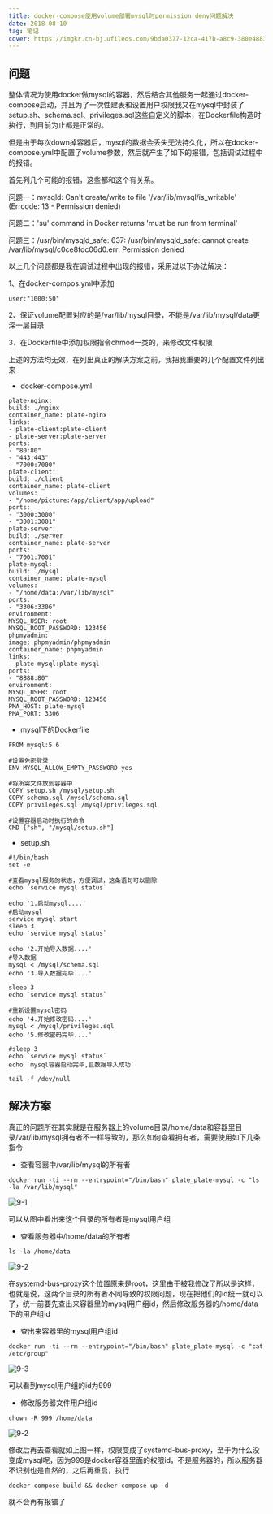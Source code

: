 ```yaml
---
title: docker-compose使用volume部署mysql时permission deny问题解决
date: 2018-08-10
tag: 笔记
cover: https://imgkr.cn-bj.ufileos.com/9bda0377-12ca-417b-a8c9-380e48834ade.png
---
```


## 问题

整体情况为使用docker做mysql的容器，然后结合其他服务一起通过docker-compose启动，并且为了一次性建表和设置用户权限我又在mysql中封装了setup.sh、schema.sql、privileges.sql这些自定义的脚本，在Dockerfile构造时执行，到目前为止都是正常的。

但是由于每次down掉容器后，mysql的数据会丢失无法持久化，所以在docker-compose.yml中配置了volume参数，然后就产生了如下的报错，包括调试过程中的报错。

首先列几个可能的报错，这些都和这个有关系。

问题一：mysqld: Can't create/write to file '/var/lib/mysql/is\_writable' \(Errcode: 13 - Permission denied\)

问题二：'su' command in Docker returns 'must be run from terminal'

问题三：/usr/bin/mysqld\_safe: 637: /usr/bin/mysqld\_safe: cannot create /var/lib/mysql/c0ce8fdc06d0.err: Permission denied

以上几个问题都是我在调试过程中出现的报错，采用过以下办法解决：

1、在docker-compos.yml中添加

```
user:"1000:50"
```

2、保证volume配置对应的是/var/lib/mysql目录，不能是/var/lib/mysql/data更深一层目录

3、在Dockerfile中添加权限指令chmod一类的，来修改文件权限

上述的方法均无效，在列出真正的解决方案之前，我把我重要的几个配置文件列出来



* docker-compose.yml

```
plate-nginx:
build: ./nginx
container_name: plate-nginx
links:
- plate-client:plate-client
- plate-server:plate-server
ports:
- "80:80"
- "443:443"
- "7000:7000"
plate-client:
build: ./client
container_name: plate-client
volumes:
- "/home/picture:/app/client/app/upload"
ports:
- "3000:3000"
- "3001:3001"
plate-server:
build: ./server
container_name: plate-server
ports:
- "7001:7001"
plate-mysql:
build: ./mysql
container_name: plate-mysql
volumes:
- "/home/data:/var/lib/mysql"
ports:
- "3306:3306"
environment:
MYSQL_USER: root
MYSQL_ROOT_PASSWORD: 123456
phpmyadmin:
image: phpmyadmin/phpmyadmin
container_name: phpmyadmin
links:
- plate-mysql:plate-mysql
ports:
- "8888:80"
environment:
MYSQL_USER: root
MYSQL_ROOT_PASSWORD: 123456
PMA_HOST: plate-mysql
PMA_PORT: 3306

```

* mysql下的Dockerfile

```
FROM mysql:5.6

#设置免密登录
ENV MYSQL_ALLOW_EMPTY_PASSWORD yes

#将所需文件放到容器中
COPY setup.sh /mysql/setup.sh
COPY schema.sql /mysql/schema.sql
COPY privileges.sql /mysql/privileges.sql

#设置容器启动时执行的命令
CMD ["sh", "/mysql/setup.sh"]

```

* setup.sh

```
#!/bin/bash
set -e

#查看mysql服务的状态，方便调试，这条语句可以删除
echo `service mysql status`

echo '1.启动mysql....'
#启动mysql
service mysql start
sleep 3
echo `service mysql status`

echo '2.开始导入数据....'
#导入数据
mysql < /mysql/schema.sql
echo '3.导入数据完毕....'

sleep 3
echo `service mysql status`

#重新设置mysql密码
echo '4.开始修改密码....'
mysql < /mysql/privileges.sql
echo '5.修改密码完毕....'

#sleep 3
echo `service mysql status`
echo `mysql容器启动完毕,且数据导入成功`

tail -f /dev/null
```

## 解决方案

真正的问题所在其实就是在服务器上的volume目录/home/data和容器里目录/var/lib/mysql拥有者不一样导致的，那么如何查看拥有者，需要使用如下几条指令

* 查看容器中/var/lib/mysql的所有者

```
docker run -ti --rm --entrypoint="/bin/bash" plate_plate-mysql -c "ls -la /var/lib/mysql"
```

![9-1](https://user-images.githubusercontent.com/13995641/43958991-cea41fe8-9cdf-11e8-86f8-f8620d2dad12.png)


可以从图中看出来这个目录的所有者是mysql用户组

* 查看服务器中/home/data的所有者

```
ls -la /home/data
```

![9-2](https://user-images.githubusercontent.com/13995641/43958996-d7675154-9cdf-11e8-92ef-9db81f6aa0c4.png)

在systemd-bus-proxy这个位置原来是root，这里由于被我修改了所以是这样，也就是说，这两个目录的所有者不同导致的权限问题，现在把他们的id统一就可以了，统一前要先查出来容器里的mysql用户组id，然后修改服务器的/home/data下的用户组id

* 查出来容器里的mysql用户组id

```
docker run -ti --rm --entrypoint="/bin/bash" plate_plate-mysql -c "cat /etc/group"
```

![9-3](https://user-images.githubusercontent.com/13995641/43959006-ddab4a02-9cdf-11e8-8caf-91ab169db55a.png)


可以看到mysql用户组的id为999

* 修改服务器文件用户组id

```
chown -R 999 /home/data
```

![9-2](https://user-images.githubusercontent.com/13995641/43958996-d7675154-9cdf-11e8-92ef-9db81f6aa0c4.png)

修改后再去查看就如上图一样，权限变成了systemd-bus-proxy，至于为什么没变成mysql呢，因为999是docker容器里面的权限id，不是服务器的，所以服务器不识别也是自然的，之后再重启，执行

```
docker-compose build && docker-compose up -d
```

就不会再有报错了






